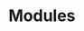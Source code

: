 # Modules

```{include} Pages/Core/Anomaly.md
```

```{include} Pages/Core/EMG.md
```

```{include} Pages/Core/Events.md
```

```{include} Pages/Core/ForcePlates.md
```

```{include} Pages/Core/Gap.md
```

```{include} Pages/Core/Inspector.md
```

```{include} Pages/Core/Model.md
```

```{include} Pages/Core/QTM.md
```

```{include} Pages/Core/Processing.md
```

```{include} Pages/Core/Report.md
```

```{include} Pages/Core/Signal.md
```

```{include} Pages/Core/Tools.md
```

```{include} Pages/Core/Utils.md
```

```{include} Pages/Core/Enums.md
```
